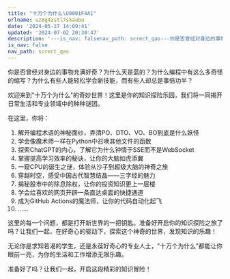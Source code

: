 ```yaml
---
title: "十万个为什么\U0001F4A1"
urlname: uz8g4zstl7skaubu
date: '2024-05-27 14:09:41'
updated: '2024-07-02 20:30:47'
description: '---is_nav: falsenav_path: screct_qas---你是否曾经对身边的事物充满好奇？为什么天是蓝的？为什么编程中有这么多奇怪的缩写？为什么有些人能轻松学会新技能，而有些人却总是事倍功半？欢迎来到"十万个为什么"的奇妙世界！这里是你的知识探险乐园，我们将一同揭开日常生活...'
is_nav: false
nav_path: screct_qas
---
```

你是否曾经对身边的事物充满好奇？为什么天是蓝的？为什么编程中有这么多奇怪的缩写？为什么有些人能轻松学会新技能，而有些人却总是事倍功半？

欢迎来到"十万个为什么"的奇妙世界！这里是你的知识探险乐园，我们将一同揭开日常生活和专业领域中的种种谜团。

在这里，你将：

1. 解开编程术语的神秘面纱，弄清PO、DTO、VO、BO到底是什么妖怪
2. 学会像魔术师一样在Python中召唤其他文件的函数
3. 探索ChatGPT的内心，了解它为什么钟情于SSE而不是WebSocket
4. 掌握提高学习效率的秘诀，让你的大脑如虎添翼
5. 一窥CPU的诞生之谜，体验从沙子到超级大脑的神奇之旅
6. 穿越时空，感受中国古代智慧结晶——三字经的魅力
7. 揭秘股市中的除息除权，让你的投资知识更上一层楼
8. 学会给喜欢的网页开辟一条直达桌面的快捷通道
9. 成为GitHub Actions的魔法师，让你的代码自动化起飞
10. ……

这里的每一个问题，都是打开新世界的一把钥匙。准备好开启你的知识探险之旅了吗？让我们一起，在好奇心的驱动下，探索这个神奇的世界，发现知识的乐趣！

无论你是求知若渴的学生，还是永葆好奇心的专业人士，"十万个为什么"都能让你眼前一亮，为你的生活和工作增添无限乐趣。

准备好了吗？让我们一起，开启这段精彩的知识冒险！
